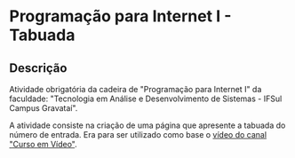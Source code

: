 # Programação para Internet I - Tabuada

## Descrição
Atividade obrigatória da cadeira de "Programação para Internet I" da faculdade: "Tecnologia em Análise e Desenvolvimento de Sistemas - IFSul Campus Gravataí".

A atividade consiste na criação de uma página que apresente a tabuada do número de entrada. Era para ser utilizado como base o <a href="https://www.youtube.com/watch?v=mfHAQ-4Rspw&list=PLntvgXM11X6pi7mW0O4ZmfUI1xDSIbmTm">vídeo do canal "Curso em Vídeo"</a>.
